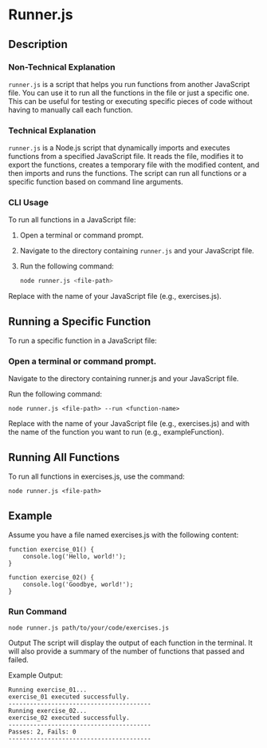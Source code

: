 # Runner.js

## Description

### Non-Technical Explanation

`runner.js` is a script that helps you run functions from another JavaScript file. You can use it to run all the functions in the file or just a specific one. This can be useful for testing or executing specific pieces of code without having to manually call each function.

### Technical Explanation

`runner.js` is a Node.js script that dynamically imports and executes functions from a specified JavaScript file. It reads the file, modifies it to export the functions, creates a temporary file with the modified content, and then imports and runs the functions. The script can run all functions or a specific function based on command line arguments.

### CLI Usage

To run all functions in a JavaScript file:

1. Open a terminal or command prompt.
2. Navigate to the directory containing `runner.js` and your JavaScript file.
3. Run the following command:

   ```sh
   node runner.js <file-path>

Replace <file-path> with the name of your JavaScript file (e.g., exercises.js).

## Running a Specific Function
To run a specific function in a JavaScript file:

### Open a terminal or command prompt.
Navigate to the directory containing runner.js and your JavaScript file.

Run the following command:

```node runner.js <file-path> --run <function-name>```

Replace <file-path> with the name of your JavaScript file (e.g., exercises.js) and <function-name> with the name of the function you want to run (e.g., exampleFunction).

## Running All Functions
To run all functions in exercises.js, use the command:

```node runner.js <file-path>```

## Example
Assume you have a file named exercises.js with the following content:
```
function exercise_01() {
    console.log('Hello, world!');
}

function exercise_02() {
    console.log('Goodbye, world!');
}
```

### Run Command

```node runner.js path/to/your/code/exercises.js```

Output
The script will display the output of each function in the terminal. It will also provide a summary of the number of functions that passed and failed.

Example Output:
```
Running exercise_01...
exercise_01 executed successfully.
----------------------------------------
Running exercise_02...
exercise_02 executed successfully.
----------------------------------------
Passes: 2, Fails: 0
----------------------------------------
```
